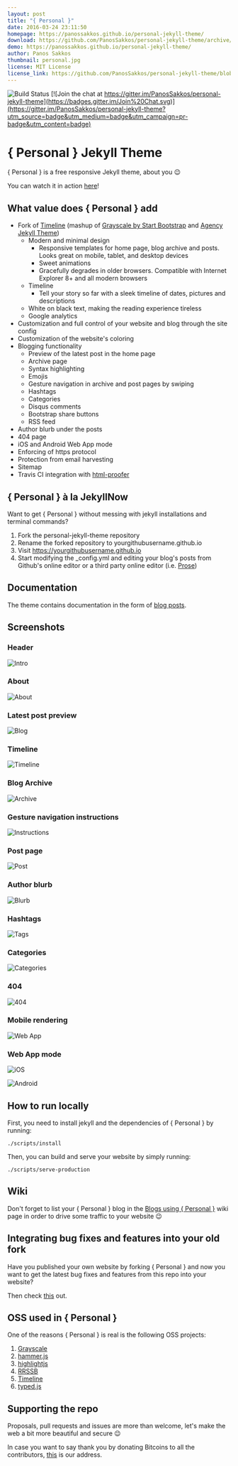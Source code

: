 ```yaml
---
layout: post
title: "{ Personal }"
date: 2016-03-24 23:11:50
homepage: https://panossakkos.github.io/personal-jekyll-theme/
download: https://github.com/PanosSakkos/personal-jekyll-theme/archive/master.zip
demo: https://panossakkos.github.io/personal-jekyll-theme/
author: Panos Sakkos
thumbnail: personal.jpg
license: MIT License
license_link: https://github.com/PanosSakkos/personal-jekyll-theme/blob/master/LICENSE
---
```


![Build Status](https://travis-ci.org/PanosSakkos/personal-jekyll-theme.svg?branch=master)
[![Join the chat at https://gitter.im/PanosSakkos/personal-jekyll-theme](https://badges.gitter.im/Join%20Chat.svg)](https://gitter.im/PanosSakkos/personal-jekyll-theme?utm_source=badge&utm_medium=badge&utm_campaign=pr-badge&utm_content=badge)

# { Personal } Jekyll Theme

{ Personal } is a free responsive Jekyll theme, about you :wink:

You can watch it in action [here](https://panossakkos.github.io/personal-jekyll-theme/)!

## What value does { Personal } add

* Fork of [Timeline](https://github.com/kirbyt/timeline-jekyll-theme)
  (mashup of [Grayscale by Start Bootstrap](https://github.com/IronSummitMedia/startbootstrap-grayscale)
  and [Agency Jekyll Theme](https://github.com/y7kim/agency-jekyll-theme))
  * Modern and minimal design
    * Responsive templates for home page, blog archive and posts. Looks
      great on mobile, tablet, and desktop devices
    * Sweet animations
    * Gracefully degrades in older browsers. Compatible with Internet
      Explorer 8+ and all modern browsers
  * Timeline
    * Tell your story so far with a sleek timeline of dates, pictures
      and descriptions
  * White on black text, making the reading experience tireless
  * Google analytics  
* Customization and full control of your website and blog through the
  site config
* Customization of the website's coloring
* Blogging functionality
  * Preview of the latest post in the home page
  * Archive page
  * Syntax highlighting
  * Emojis
  * Gesture navigation in archive and post pages by swiping
  * Hashtags
  * Categories
  * Disqus comments
  * Bootstrap share buttons
  * RSS feed
* Author blurb under the posts
* 404 page
* iOS and Android Web App mode
* Enforcing of https protocol
* Protection from email harvesting
* Sitemap
* Travis CI integration with [html-proofer](https://github.com/gjtorikian/html-proofer)

## { Personal } à la JekyllNow

Want to get { Personal } without messing with jekyll installations and
terminal commands?

  1. Fork the personal-jekyll-theme repository
  2. Rename the forked repository to yourgithubusername.github.io
  3. Visit https://yourgithubusername.github.io
  4. Start modifying the \_config.yml and editing your blog's posts from
     Github's online editor or a third party online editor
     (i.e. [Prose](https://prose.io/))

## Documentation

The theme contains documentation in the form of [blog posts](https://panossakkos.github.io/personal-jekyll-theme/blog/index.html).

## Screenshots

### Header

![Intro](https://dl.dropboxusercontent.com/u/8522559/personal-jekyll-theme/index.jpg)

### About

![About](https://dl.dropboxusercontent.com/u/8522559/personal-jekyll-theme/about.jpg)

### Latest post preview

![Blog](https://dl.dropboxusercontent.com/u/8522559/personal-jekyll-theme/blog.jpg)

### Timeline

![Timeline](https://dl.dropboxusercontent.com/u/8522559/personal-jekyll-theme/timeline.jpg)

### Blog Archive

![Archive](https://dl.dropboxusercontent.com/u/8522559/personal-jekyll-theme/archive.jpg)

### Gesture navigation instructions

![Instructions](https://dl.dropboxusercontent.com/u/8522559/personal-jekyll-theme/swipe.jpg)

### Post page

![Post](https://dl.dropboxusercontent.com/u/8522559/personal-jekyll-theme/post.jpg)

### Author blurb

![Blurb](https://dl.dropboxusercontent.com/u/8522559/personal-jekyll-theme/blurb.jpg)

### Hashtags

![Tags](https://dl.dropboxusercontent.com/u/8522559/personal-jekyll-theme/tags.jpg)

### Categories

![Categories](https://dl.dropboxusercontent.com/u/8522559/personal-jekyll-theme/categories.jpg)

### 404

![404](https://dl.dropboxusercontent.com/u/8522559/personal-jekyll-theme/404.jpg)

### Mobile rendering

![Web App](https://dl.dropboxusercontent.com/u/8522559/personal-jekyll-theme/web-app.jpg)

### Web App mode

![iOS](https://dl.dropboxusercontent.com/u/8522559/personal-jekyll-theme/ios.jpg)

![Android](https://dl.dropboxusercontent.com/u/8522559/personal-jekyll-theme/pinned.jpg)

## How to run locally

First, you need to install jekyll and the dependencies of { Personal }
by running:

````
./scripts/install
````

Then, you can build and serve your website by simply running:

````
./scripts/serve-production
````

## Wiki

Don't forget to list your { Personal } blog in the [Blogs using { Personal }](https://github.com/PanosSakkos/personal-jekyll-theme/wiki/Blogs-using-%7B-Personal-%7D)
wiki page in order to drive some traffic to your website :wink:

## Integrating bug fixes and features into your old fork

Have you published your own website by forking { Personal } and now you
want to get the latest bug fixes and features from this repo into your
website?

Then check [this](https://github.com/PanosSakkos/personal-jekyll-theme/wiki/Upgrading-your-%7B-Personal-%7D-website-with-our-latest-bug-fixes-and-features)
out.

## OSS used in { Personal }

One of the reasons { Personal } is real is the following OSS projects:

  1. [Grayscale](http://startbootstrap.com/template-overviews/grayscale/)
  2. [hammer.js](https://hammerjs.github.io/)
  3. [highlightjs](https://highlightjs.org/)
  4. [RRSSB](https://github.com/kni-labs/rrssb)
  5. [Timeline](https://github.com/kirbyt/timeline-jekyll-theme)
  6. [typed.js](https://github.com/mattboldt/typed.js/)

## Supporting the repo

Proposals, pull requests and issues are more than welcome, let's make
the web a bit more beautiful and secure :wink:

In case you want to say thank you by donating Bitcoins to all the
contributors, [this](https://blockchain.info/address/1LHuKC9Em3KA5yoZaf7nngnNdf9K7s2gSi)
is our address.
